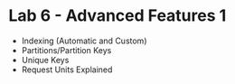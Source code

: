 # Lab 6 - Advanced Features 1
- Indexing (Automatic and Custom)
- Partitions/Partition Keys
- Unique Keys
- Request Units Explained

